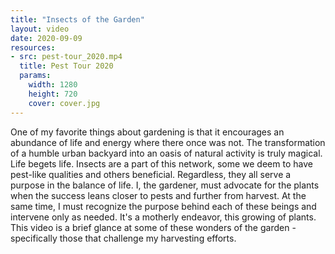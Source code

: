 ```yaml
---
title: "Insects of the Garden"
layout: video
date: 2020-09-09
resources:
- src: pest-tour_2020.mp4
  title: Pest Tour 2020
  params:
    width: 1280
    height: 720
    cover: cover.jpg
---
```


One of my favorite things about gardening is that it encourages an abundance of life and energy where there once was not. The transformation of a humble urban backyard into an oasis of natural activity is truly magical. Life begets life. Insects are a part of this network, some we deem to have pest-like qualities and others beneficial. Regardless, they all serve a purpose in the balance of life. I, the gardener, must advocate for the plants when the success leans closer to pests and further from harvest. At the same time, I must recognize the purpose behind each of these beings and intervene only as needed. It's a motherly endeavor, this growing of plants. This video is a brief glance at some of these wonders of the garden - specifically those that challenge my harvesting efforts. 